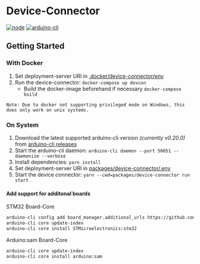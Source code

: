 
# Device-Connector

[![node](https://img.shields.io/badge/node-%3E%3D%2016.5.0-success)](https://nodejs.org/en/blog/release/v16.5.0/)
[![arduino-cli](https://img.shields.io/badge/arduino--cli-0.21.1-00979C)](https://github.com/arduino/arduino-cli/releases/tag/0.21.1)

## Getting Started

### With Docker

1. Set deployment-server URI in [.docker/device-connector/env](.docker/device-connector/env)
2. Run the device-connector: `docker-compose up devcon`
    - Build the docker-image beforehand if necessary `docker-compose build`

`Note: Due to docker not supporting privileged mode on Windows, this does only work on unix systems.`

### On System

1. Download the latest supported arduino-cli version _(currently v0.20.0)_ from [arduino-cli releases](https://github.com/arduino/arduino-cli/releases/tag/0.20.0)
2. Start the arduino-cli daemon: `arduino-cli daemon --port 50051 --daemonize --verbose`
3. Install dependencies: `yarn install`
4. Set deployment-server URI in [packages/device-connector/.env](packages/device-connector/.env)
5. Start the device connector: `yarn --cwd=packages/device-connector run start`

#### Add support for additonal boards

STM32 Board-Core

```bash
arduino-cli config add board_manager.additional_urls https://github.com/stm32duino/BoardManagerFiles/raw/main/package_stmicroelectronics_index.json
arduino-cli core update-index
arduino-cli core install STMicroelectronics:stm32
```

Arduino:sam Board-Core

```bash
arduino-cli core update-index
arduino-cli core install arduino:sam
```